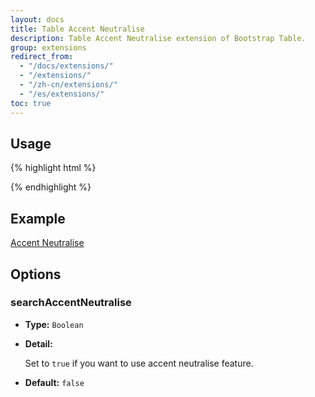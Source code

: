 ```yaml
---
layout: docs
title: Table Accent Neutralise
description: Table Accent Neutralise extension of Bootstrap Table.
group: extensions
redirect_from:
  - "/docs/extensions/"
  - "/extensions/"
  - "/zh-cn/extensions/"
  - "/es/extensions/"
toc: true
---
```


## Usage

{% highlight html %}
<script src="extensions/accent-neutralise/bootstrap-table-accent-neutralise.js"></script>
{% endhighlight %}

## Example

[Accent Neutralise](https://examples.bootstrap-table.com/#extensions/accent-neutralise.html)

## Options

### searchAccentNeutralise

- **Type:** `Boolean`

- **Detail:**

  Set to `true` if you want to use accent neutralise feature.

- **Default:** `false`
